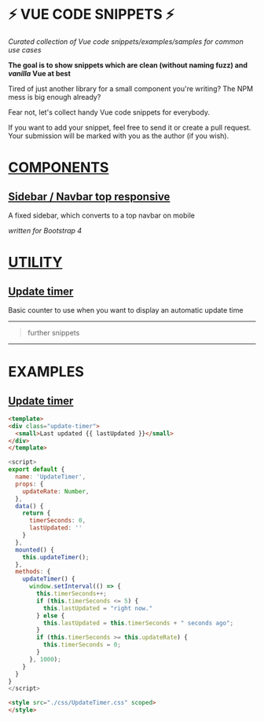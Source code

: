# :zap: VUE CODE SNIPPETS :zap:

*Curated collection of Vue code snippets/examples/samples for common use cases*

**The goal is to show snippets which are clean (without naming fuzz) and _vanilla_ Vue at best**


Tired of just another library for a small component you're writing?
The NPM mess is big enough already?

Fear not, let's collect handy Vue code snippets for everybody.

If you want to add your snippet, feel free to send it or create a pull request.
Your submission will be marked with you as the author (if you wish).



# [COMPONENTS](./utility)

## [Sidebar / Navbar top responsive](./components/navigation/sidebar-navbar-responsive/SidebarNavbarResponsive.md)
A fixed sidebar, which converts to a top navbar on mobile

*written for Bootstrap 4*


# [UTILITY](./utility)

## [Update timer](./utility/update-timer/UpdateTimer.md)
Basic counter to use when you want to display an automatic update time





---
> further snippets
---


# EXAMPLES

## [Update timer](./utility/update-timer/UpdateTimer.md)

```html
<template>
<div class="update-timer">
  <small>Last updated {{ lastUpdated }}</small>
</div>
</template>
```

```javascript
<script>
export default {
  name: 'UpdateTimer',
  props: {
    updateRate: Number,
  },
  data() {
    return {
      timerSeconds: 0,
      lastUpdated: ''
    }
  },
  mounted() {
    this.updateTimer();
  },
  methods: {
    updateTimer() {
      window.setInterval(() => {
        this.timerSeconds++;
        if (this.timerSeconds <= 5) {
          this.lastUpdated = "right now."
        } else {
          this.lastUpdated = this.timerSeconds + " seconds ago";
        }
        if (this.timerSeconds >= this.updateRate) {
          this.timerSeconds = 0;
        }
      }, 1000);
    }
  }
} 
</script>
```
```html
<style src="./css/UpdateTimer.css" scoped>
</style>
```

